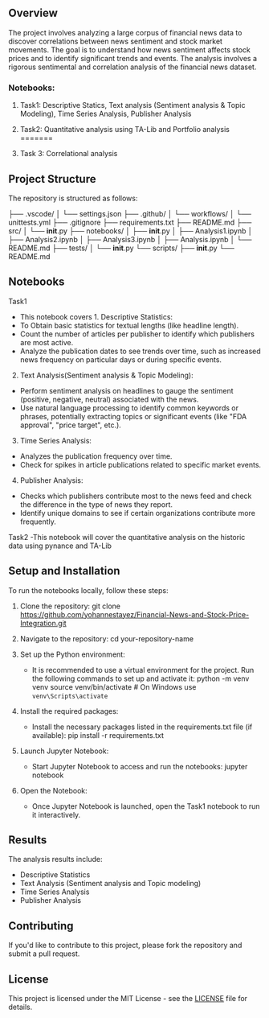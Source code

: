## Overview

The project involves analyzing a large corpus of financial news data to discover correlations between news sentiment and stock market movements. The goal is to understand how news sentiment affects stock prices and to identify significant trends and events. The analysis involves a rigorous sentimental and correlation analysis of the financial news dataset.

### Notebooks:
1. Task1: Descriptive Statics, Text analysis (Sentiment analysis & Topic Modeling), Time Series Analysis, Publisher Analysis

2. Task2: Quantitative analysis using TA-Lib and Portfolio analysis
=======
3. Task 3: Correlational analysis


## Project Structure

The repository is structured as follows:

├── .vscode/
│   └── settings.json
├── .github/
│   └── workflows/
│       └── unittests.yml
├── .gitignore
├── requirements.txt
├── README.md
├── src/
│   └── __init__.py
├── notebooks/
│   ├── __init__.py
│   ├── Analysis1.ipynb
│   ├── Analysis2.ipynb
│   ├── Analysis3.ipynb
│   ├── Analysis.ipynb
│   └── README.md
├── tests/
│   └── __init__.py
└── scripts/
    ├── __init__.py
    └── README.md


## Notebooks

Task1
   - This notebook covers 
    1. Descriptive Statistics:
-  To Obtain basic statistics for textual lengths (like headline length).
-  Count the number of articles per publisher to identify which publishers are most active.
-  Analyze the publication dates to see trends over time, such as increased news frequency on particular days or during specific events.
2. Text Analysis(Sentiment analysis & Topic Modeling):
-  Perform sentiment analysis on headlines to gauge the sentiment (positive, negative, neutral) associated with the news.
-  Use natural language processing to identify common keywords or phrases, potentially extracting topics or significant events (like "FDA approval", "price target", etc.).
3. Time Series Analysis:
-  Analyzes the publication frequency over time.
-  Check for spikes in article publications related to specific market events.
4. Publisher Analysis:
-  Checks which publishers contribute most to the news feed and check the difference in the type of news they report.
-  Identify unique domains to see if certain organizations contribute more frequently.

Task2
-This notebook will cover the quantitative analysis on the historic data using pynance and TA-Lib 

## Setup and Installation

To run the notebooks locally, follow these steps:

1. Clone the repository:
      git clone https://github.com/yohannestayez/Financial-News-and-Stock-Price-Integration.git
   

2. Navigate to the repository:
      cd your-repository-name
   

3. Set up the Python environment:
   - It is recommended to use a virtual environment for the project. Run the following commands to set up and activate it:
          python -m venv venv
     source venv/bin/activate  # On Windows use `venv\Scripts\activate`
     

4. Install the required packages:
   - Install the necessary packages listed in the requirements.txt file (if available):
          pip install -r requirements.txt
     

5. Launch Jupyter Notebook:
   - Start Jupyter Notebook to access and run the notebooks:
          jupyter notebook
     

6. Open the Notebook:
   - Once Jupyter Notebook is launched, open the Task1 notebook to run it interactively.

## Results

The analysis results include:
- Descriptive Statistics
- Text Analysis (Sentiment analysis and Topic modeling)
- Time Series Analysis
- Publisher Analysis

## Contributing

If you'd like to contribute to this project, please fork the repository and submit a pull request.

## License

This project is licensed under the MIT License - see the [LICENSE](LICENSE) file for details.
